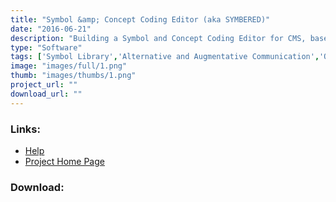```yaml
---
title: "Symbol &amp; Concept Coding Editor (aka SYMBERED)"
date: "2016-06-21"
description: "Building a Symbol and Concept Coding Editor for CMS, based on CCF(ConceptCodingFramework)."
type: "Software"
tags: ['Symbol Library','Alternative and Augmentative Communication','Other function','Text input Projects','Communication','Symbols','Alternative Access','Learning and Education' ]
image: "images/full/1.png"
thumb: "images/thumbs/1.png"
project_url: ""
download_url: ""
---
```



### Links:
- <a href="http://www.oatsoft.org/Software/SymBeRed/help">Help</a>
- <a href="http://www.symbolnet.org/">Project Home Page</a>

### Download:  